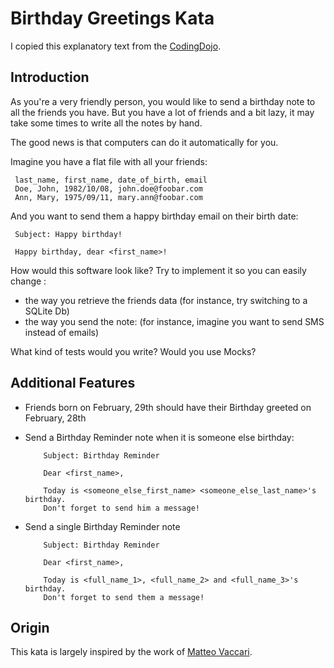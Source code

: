 # Birthday Greetings Kata

I copied this explanatory text from the
[CodingDojo](http://codingdojo.org/kata/birthday-greetings/).

## Introduction

As you're a very friendly person, you would like to send a birthday note to all the friends you have. But you have a lot of friends and a bit lazy, it may take some times to write all the notes by hand.

The good news is that computers can do it automatically for you.

Imagine you have a flat file with all your friends:

     last_name, first_name, date_of_birth, email
     Doe, John, 1982/10/08, john.doe@foobar.com
     Ann, Mary, 1975/09/11, mary.ann@foobar.com

And you want to send them a happy birthday email on their birth date:

     Subject: Happy birthday!

     Happy birthday, dear <first_name>!

How would this software look like? Try to implement it so you can easily change :

- the way you retrieve the friends data (for instance, try switching to a SQLite Db)
- the way you send the note: (for instance, imagine you want to send SMS instead of emails)

What kind of tests would you write? Would you use Mocks?

## Additional Features

- Friends born on February, 29th should have their Birthday greeted on February, 28th
- Send a Birthday Reminder note when it is someone else birthday:

          Subject: Birthday Reminder

          Dear <first_name>,

          Today is <someone_else_first_name> <someone_else_last_name>'s birthday.
          Don't forget to send him a message!

- Send a single Birthday Reminder note

          Subject: Birthday Reminder

          Dear <first_name>,

          Today is <full_name_1>, <full_name_2> and <full_name_3>'s birthday.
          Don't forget to send them a message!

## Origin

This kata is largely inspired by the work of [Matteo Vaccari][99].

[99]: http://matteo.vaccari.name/blog/archives/154